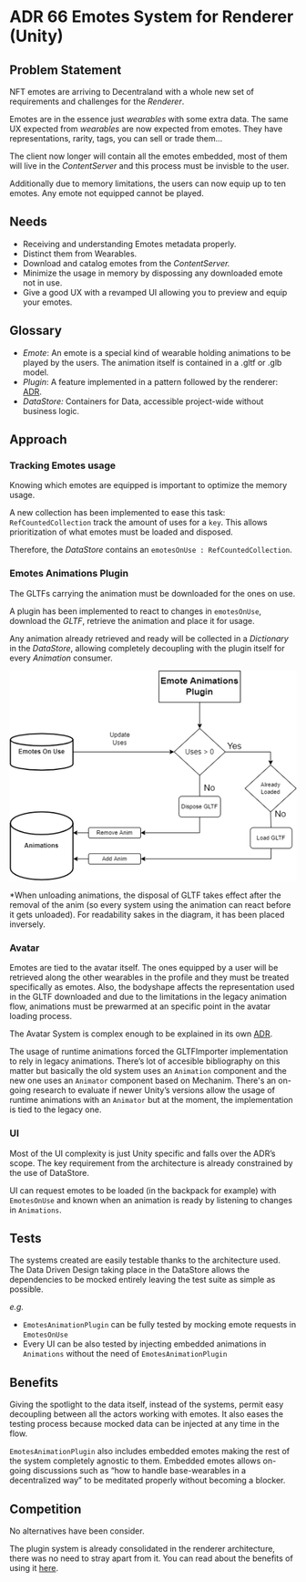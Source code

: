 # ADR 66 Emotes System for Renderer (Unity)

## Problem Statement

NFT emotes are arriving to Decentraland with a whole new set of requirements and challenges for the *Renderer*. 

Emotes are in the essence just *wearables* with some extra data. The same UX expected from *wearables* are now expected from emotes. They have representations, rarity, tags, you can sell or trade them...

The client now longer will contain all the emotes embedded, most of them will live in the *ContentServer* and this process must be invisble to the user.

Additionally due to memory limitations, the users can now equip up to ten emotes. Any emote not equipped cannot be played.

## Needs

- Receiving and understanding Emotes metadata properly.
- Distinct them from Wearables.
- Download and catalog emotes from the *ContentServer.*
- Minimize the usage in memory by dispossing any downloaded emote not in use.
- Give a good UX with a revamped UI allowing you to preview and equip your emotes.

## Glossary

- *Emote*: An emote is a special kind of wearable holding animations to be played by the users. The animation itself is contained in a .gltf or .glb model.
- *Plugin*: A feature implemented in a pattern followed by the renderer: [ADR](ADR-56-plugin-system.md).
- *DataStore:* Containers for Data, accessible project-wide without business logic.

## Approach

### Tracking Emotes usage

Knowing which emotes are equipped is important to optimize the memory usage. 

A new collection has been implemented to ease this task: `RefCountedCollection` track the amount of uses for a `key`.  This allows prioritization of what emotes must be loaded and disposed.

Therefore, the *DataStore* contains an `emotesOnUse : RefCountedCollection`.

### Emotes Animations Plugin

The GLTFs carrying the animation must be downloaded for the ones on use.

A plugin has been implemented to react to changes in `emotesOnUse`, download the *GLTF*, retrieve the animation and place it for usage. 

Any animation already retrieved and ready will be collected in a *Dictionary* in the *DataStore*, allowing completely decoupling with the plugin itself for every *Animation* consumer.

![EmotesDiagram](resources/ADR-66/emotes-diagram.png)

*When unloading animations, the disposal of GLTF takes effect after the removal of the anim (so every system using the animation can react before it gets unloaded). For readability sakes in the diagram, it has been placed inversely.

### Avatar

Emotes are tied to the avatar itself. The ones equipped by a user will be retrieved along the other wearables in the profile and they must be treated specifically as emotes. Also, the bodyshape affects the representation used in the GLTF downloaded and due to the limitations in the legacy animation flow, animations must be prewarmed at an specific point in the avatar loading process.

The Avatar System is complex enough to be explained in its own [ADR](ADR-65-avatar-system-for-renderer.md).

The usage of runtime animations forced the GLTFImporter implementation to rely in legacy animations. There’s lot of accesible bibliography on this matter but basically the old system uses an `Animation` component and the new one uses an `Animator` component based on Mechanim. There's an on-going research to evaluate if newer Unity’s versions allow the usage of runtime animations with an `Animator` but at the moment, the implementation is tied to the legacy one.

### UI

Most of the UI complexity is just Unity specific and falls over the ADR’s scope. The key requirement from the architecture is already constrained by the use of DataStore.

UI can request emotes to be loaded (in the backpack for example) with `EmotesOnUse` and known when an animation is ready by listening to changes in `Animations`.

## Tests

The systems created are easily testable thanks to the architecture used. The Data Driven Design taking place in the DataStore allows the dependencies to be mocked entirely leaving the test suite as simple as possible. 

*e.g.*

- `EmotesAnimationPlugin` can be fully tested by mocking emote requests in `EmotesOnUse`
- Every UI can be also tested by injecting embedded animations in `Animations` without the need of `EmotesAnimationPlugin`

## Benefits

Giving the spotlight to the data itself, instead of the systems, permit easy decoupling between all the actors working with emotes. It also eases the testing process because mocked data can be injected at any time in the flow.

`EmotesAnimationPlugin` also includes embedded emotes making the rest of the system completely agnostic to them. Embedded emotes allows on-going discussions such as “how to handle base-wearables in a decentralized way” to be meditated properly without becoming a blocker. 

## Competition

No alternatives have been consider.

The plugin system is already consolidated in the renderer architecture, there was no need to stray apart from it. You can read about the benefits of using it 
[here](ADR-56-plugin-system.md).